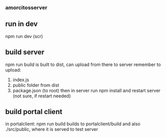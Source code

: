 ### amorcitosserver

## run in dev
npm run dev
(scr)

## build server
npm run build
is built to dist, can upload from there to server
remember to upload:
1. index.js
2. public folder from dist
3. package.json (to root)
then in server run npm install and restart server (not sure, if restart needed)

## build portal client
in portalclient: npm run build
builds to portalclient/build and also ./src/public, where it is served to test server
